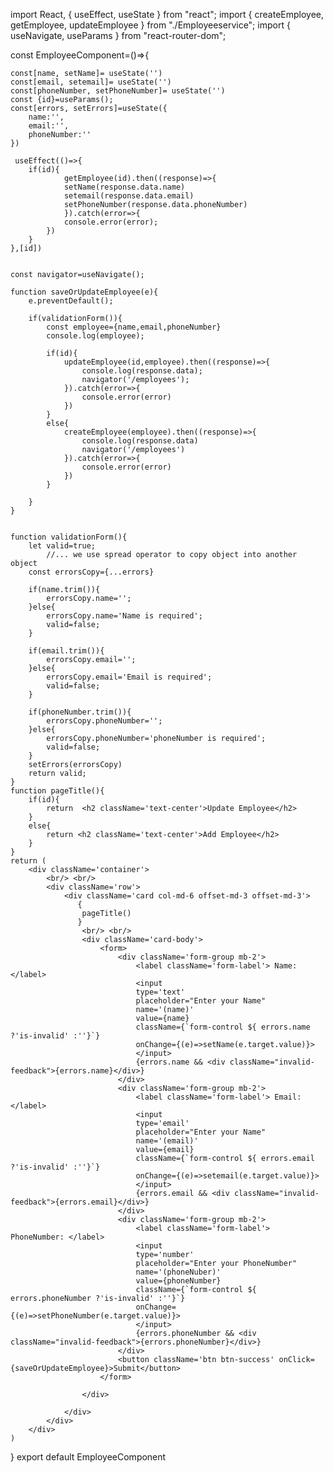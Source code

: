 import React, { useEffect, useState } from "react";
import { createEmployee, getEmployee, updateEmployee } from "./Employeeservice";
import { useNavigate, useParams } from "react-router-dom";

const EmployeeComponent=()=>{

    const[name, setName]= useState('')
    const[email, setemail]= useState('')
    const[phoneNumber, setPhoneNumber]= useState('')
    const {id}=useParams();
    const[errors, setErrors]=useState({
        name:'',
        email:'',
        phoneNumber:''
    })

     useEffect(()=>{
        if(id){
                getEmployee(id).then((response)=>{
                setName(response.data.name)
                setemail(response.data.email)
                setPhoneNumber(response.data.phoneNumber)
                }).catch(error=>{
                console.error(error);
            })
        }
    },[id])
    

    const navigator=useNavigate();

    function saveOrUpdateEmployee(e){
        e.preventDefault();

        if(validationForm()){
            const employee={name,email,phoneNumber}
            console.log(employee);

            if(id){
                updateEmployee(id,employee).then((response)=>{
                    console.log(response.data);
                    navigator('/employees');
                }).catch(error=>{
                    console.error(error)
                })
            }
            else{
                createEmployee(employee).then((response)=>{
                    console.log(response.data)
                    navigator('/employees')
                }).catch(error=>{
                    console.error(error)
                })
            }
            
        }
    }
       
        
    function validationForm(){
        let valid=true;
            //... we use spread operator to copy object into another object
        const errorsCopy={...errors}

        if(name.trim()){
            errorsCopy.name='';
        }else{
            errorsCopy.name='Name is required';
            valid=false;
        }
        
        if(email.trim()){
            errorsCopy.email='';
        }else{
            errorsCopy.email='Email is required';
            valid=false;
        }
        
        if(phoneNumber.trim()){
            errorsCopy.phoneNumber='';
        }else{
            errorsCopy.phoneNumber='phoneNumber is required';
            valid=false;
        }
        setErrors(errorsCopy)
        return valid;
    }
    function pageTitle(){
        if(id){
            return  <h2 className='text-center'>Update Employee</h2>
        }
        else{
            return <h2 className='text-center'>Add Employee</h2>
        }
    }
    return (
        <div className='container'>
            <br/> <br/>
            <div className='row'>
                <div className='card col-md-6 offset-md-3 offset-md-3'>
                   {
                    pageTitle()
                   }
                    <br/> <br/>
                    <div className='card-body'>
                        <form>
                            <div className='form-group mb-2'>
                                <label className='form-label'> Name: </label>
                                <input
                                type='text'
                                placeholder="Enter your Name"
                                name='(name)'
                                value={name}
                                className={`form-control ${ errors.name ?'is-invalid' :''}`}
                                onChange={(e)=>setName(e.target.value)}>
                                </input>
                                {errors.name && <div className="invalid-feedback">{errors.name}</div>}
                            </div>
                            <div className='form-group mb-2'>
                                <label className='form-label'> Email: </label>
                                <input
                                type='email'
                                placeholder="Enter your Name"
                                name='(email)'
                                value={email}
                                className={`form-control ${ errors.email ?'is-invalid' :''}`}
                                onChange={(e)=>setemail(e.target.value)}>
                                </input>
                                {errors.email && <div className="invalid-feedback">{errors.email}</div>}
                            </div>
                            <div className='form-group mb-2'>
                                <label className='form-label'> PhoneNumber: </label>
                                <input
                                type='number'
                                placeholder="Enter your PhoneNumber"
                                name='(phoneNuber)'
                                value={phoneNumber}
                                className={`form-control ${ errors.phoneNumber ?'is-invalid' :''}`}
                                onChange={(e)=>setPhoneNumber(e.target.value)}>
                                </input>
                                {errors.phoneNumber && <div className="invalid-feedback">{errors.phoneNumber}</div>}
                            </div>
                            <button className='btn btn-success' onClick={saveOrUpdateEmployee}>Submit</button>
                        </form>

                    </div>

                </div>
            </div>
        </div>
    )
}
export default EmployeeComponent
